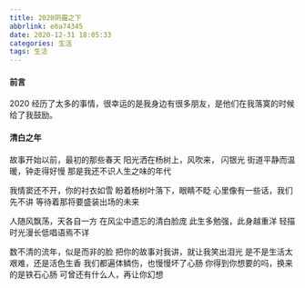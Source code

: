 ```yaml
---
title: 2020阴霾之下
abbrlink: e6a74345
date: 2020-12-31 18:05:33
categories: 生活
tags: 生活
---
```


#### 前言
2020 经历了太多的事情，很幸运的是我身边有很多朋友，是他们在我落寞的时候给了我鼓励。
<!--more-->

#### 清白之年
故事开始以前，最初的那些春天
阳光洒在杨树上，风吹来， 闪银光
街道平静而温暖，钟走得好慢
那是我还不识人生之味的年代

我情窦还不开，你的衬衣如雪
盼着杨树叶落下，眼睛不眨
心里像有一些话，我们先不讲
等待着那将要盛装出场的未来

人随风飘荡，天各自一方
在风尘中遗忘的清白脸庞
此生多勉强，此身越重洋
轻描时光漫长低唱语焉不详

数不清的流年，似是而非的脸
把你的故事对我讲，就让我笑出泪光
是不是生活太艰难，还是活色生香
我们都遍体鳞伤，也慢慢坏了心肠
你得到你想要的吗，换来的是铁石心肠
可曾还有什么人，再让你幻想